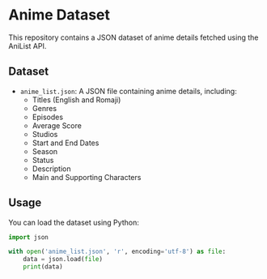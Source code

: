 # Anime Dataset
This repository contains a JSON dataset of anime details fetched using the AniList API.

## Dataset
- `anime_list.json`: A JSON file containing anime details, including:
  - Titles (English and Romaji)
  - Genres
  - Episodes
  - Average Score
  - Studios
  - Start and End Dates
  - Season
  - Status
  - Description
  - Main and Supporting Characters

## Usage
You can load the dataset using Python:
```python
import json

with open('anime_list.json', 'r', encoding='utf-8') as file:
    data = json.load(file)
    print(data)
